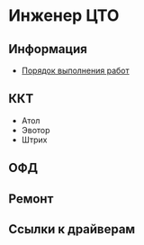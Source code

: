 # Инженер ЦТО

## Информация
* [Порядок выполнения работ](https://github.com/Barsuchek/Maintenance-Center-Engineer/blob/main/Information/Порядок%20выполнения%20работ.md)

## ККТ
* Атол
* Эвотор
* Штрих

## ОФД

## Ремонт

## Ссылки к драйверам
